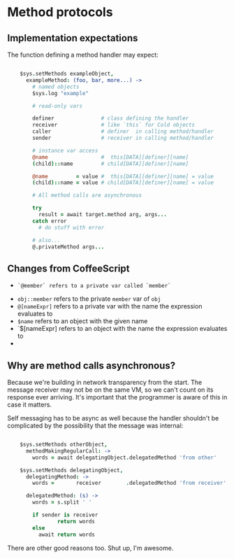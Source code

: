 # Method protocols

## Implementation expectations

The function defining a method handler may expect:

```coffee

    $sys.setMethods exampleObject,
      exampleMethod: (foo, bar, more...) ->
        # named objects
        $sys.log "example"

        # read-only vars

        definer               # class defining the handler
        receiver              # like `this` for Cold objects
        caller                # definer  in calling method/handler
        sender                # receiver in calling method/handler

        # instance var access
        @name                 #  this[DATA][definer][name]
        (child)::name         # child[DATA][definer][name]

        @name         = value #  this[DATA][definer][name] = value
        (child)::name = value # child[DATA][definer][name] = value

        # All method calls are asynchronous

        try
          result = await target.method arg, args...
        catch error
          # do stuff with error

        # also...
        @.privateMethod args...

```

## Changes from CoffeeScript

-     `@member` refers to a private var called `member`
- `obj::member` refers to the private `member` var of `obj`
- `@[nameExpr]` refers to a private var with the name the expression evaluates to
- `$name`       refers to an object     with the given name
- `$[nameExpr]  refers to an object     with the name the expression evaluates to
- 

## Why are method calls asynchronous?

Because we're building in network transparency from the start. The message
receiver may not be on the same VM, so we can't count on its response ever
arriving. It's important that the programmer is aware of this in case it
matters.

Self messaging has to be async as well because the handler shouldn't be
complicated by the possibility that the message was internal:

```coffee

    $sys.setMethods otherObject,
      methodMakingRegularCall: ->
        words = await delegatingObject.delegatedMethod 'from other'

    $sys.setMethods delegatingObject,
      delegatingMethod: ->
        words =       receiver        .delegatedMethod 'from receiver'

      delegatedMethod: (s) ->
        words = s.split ' '

        if sender is receiver
                return words
        else
          await return words

```

There are other good reasons too. Shut up, I'm awesome.
